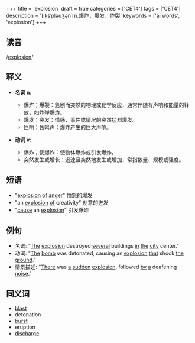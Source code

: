 +++
title = 'explosion'
draft = true
categories = ['CET4']
tags = ['CET4']
description = '[iksˈpləuʒən] n.爆炸，爆发，炸裂'
keywords = ['ai words', 'explosion']
+++

## 读音
/[explosion](/post/explosion/)/  

## 释义
- **名词 n**:
  - 爆炸；爆裂：急剧而突然的物理或化学反应，通常伴随有声响和能量的释放，如炸弹爆炸。
  - 爆发；突发：情感、事件或情况的突然猛烈爆发。
  - 巨响；轰鸣声：爆炸产生的巨大声响。

- **动词 v**:
  - 爆炸；使爆炸：使物体爆炸或引发爆炸。
  - 突然发生或增长：迅速且突然地发生或增加，常指数量、规模或强度。

## 短语
- "[explosion](/post/explosion/) [of](/post/of/) [anger](/post/anger/)" 愤怒的爆发
- "an [explosion](/post/explosion/) [of](/post/of/) creativity" 创意的迸发
- "[cause](/post/cause/) an [explosion](/post/explosion/)" 引发爆炸

## 例句
- 名词: "[The](/post/the/) [explosion](/post/explosion/) destroyed [several](/post/several/) buildings [in](/post/in/) [the](/post/the/) [city](/post/city/) center."
- 动词: "[The](/post/the/) [bomb](/post/bomb/) was detonated, causing an [explosion](/post/explosion/) [that](/post/that/) shook [the](/post/the/) [ground](/post/ground/)."
- 情景描述: "[There](/post/there/) was [a](/post/a/) [sudden](/post/sudden/) [explosion](/post/explosion/), followed [by](/post/by/) [a](/post/a/) deafening [noise](/post/noise/)."

## 同义词
- [blast](/post/blast/)
- detonation
- [burst](/post/burst/)
- eruption
- [discharge](/post/discharge/)
